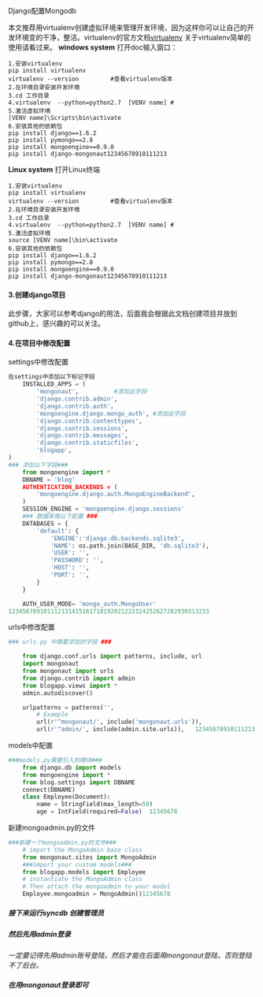 Django配置Mongodb



本文推荐用virtualenv创建虚拟环境来管理开发环境，因为这样你可以让自己的开发环境变的干净，整洁。virtualenv的官方文档[virtualenv](https://virtualenv.pypa.io/en/stable/) 
 关于virtualenv简单的使用请看过来。 
 **windows system** 
 打开doc输入窗口：

```
1.安装virtualenv
pip install virtualenv
virtualenv --version         #查看virtualenv版本
2.在环境目录安装开发环境
3.cd 工作目录
4.virtualenv  --python=python2.7  [VENV name] #
5.激活虚拟环境
[VENV name]\Scripts\bin\activate
6.安装其他的依赖包
pip install django==1.6.2
pip install pymongo==2.8
pip install mongoengine==0.9.0
pip install django-mongonaut12345678910111213
```

 **Linux system** 
 打开Linux终端

```shell
1.安装virtualenv
pip install virtualenv
virtualenv --version         #查看virtualenv版本
2.在环境目录安装开发环境
3.cd 工作目录
4.virtualenv  --python=python2.7  [VENV name] #
5.激活虚拟环境
source [VENV name]\bin\activate
6.安装其他的依赖包
pip install django==1.6.2
pip install pymongo==2.8
pip install mongoengine==0.9.0
pip install django-mongonaut12345678910111213
```

#### **3.创建django项目**

此步骤，大家可以参考django的用法，后面我会根据此文档创建项目并放到github上，感兴趣的可以关注。

#### **4.在项目中修改配置**

settings中修改配置

```python
在settings中添加以下标记字段
    INSTALLED_APPS = (   
        'mongonaut',          #添加此字段
        'django.contrib.admin', 
        'django.contrib.auth'，    
        'mongoengine.django.mongo_auth', #添加此字段
        'django.contrib.contenttypes',  
        'django.contrib.sessions',  
        'django.contrib.messages',  
        'django.contrib.staticfiles',  
        'blogapp',  
)
### 添加以下字段###
    from mongoengine import * 
    DBNAME = 'blog’
    AUTHENTICATION_BACKENDS = (  
        'mongoengine.django.auth.MongoEngineBackend',  
    )  
    SESSION_ENGINE = 'mongoengine.django.sessions'  
    ### 数据库做以下配置 ###
    DATABASES = { 
        'default': { 
            'ENGINE':'django.db.backends.sqlite3', 
            'NAME': os.path.join(BASE_DIR, 'db.sqlite3'), 
            'USER': '', 
            'PASSWORD': '', 
            'HOST': '', 
            'PORT': '', 
        } 
    }

    AUTH_USER_MODE= 'mongo_auth.MongoUser'  
123456789101112131415161718192021222324252627282930313233
```

urls中修改配置

```python
### urls.py 中需要添加的字段 ###

    from django.conf.urls import patterns, include, url 
    import mongonaut 
    from mongonaut import urls 
    from django.contrib import admin 
    from blogapp.views import * 
    admin.autodiscover() 

    urlpatterns = patterns('', 
        # Example 
        url(r'^mongonaut/', include('mongonaut.urls')),
        url(r'^admin/', include(admin.site.urls)),   12345678910111213
```

models中配置

```python
###models.py需要引入的模块###
    from django.db import models 
    from mongoengine import *  
    from blog.settings import DBNAME 
    connect(DBNAME)  
    class Employee(Document): 
        name = StringField(max_length=50)
        age = IntField(required=False)  12345678
```

新建mongoadmin.py的文件

```python
###新建一个mongoadmin.py的文件###
    # import the MongoAdmin base class
    from mongonaut.sites import MongoAdmin
    ###import your custom models###
    from blogapp.models import Employee
    # instantiate the MongoAdmin class
    # Then attach the mongoadmin to your model
    Employee.mongoadmin = MongoAdmin()12345678
```

##### 接下来运行syncdb 创建管理员

##### 然后先用admin登录

*一定要记得先用admin账号登陆，然后才能在后面用mongonaut登陆，否则登陆不了后台。*

##### 在用mongonaut登录即可